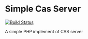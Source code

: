# Simple Cas Server

[![Build Status](https://travis-ci.org/leo108/simple_cas_server.svg)](https://travis-ci.org/leo108/simple_cas_server)

A simple PHP implement of CAS server